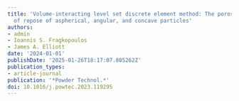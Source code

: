 ```yaml
---
title: 'Volume-interacting level set discrete element method: The porosity and angle
  of repose of aspherical, angular, and concave particles'
authors:
- admin
- Ioannis S. Fragkopoulos
- James A. Elliott
date: '2024-01-01'
publishDate: '2025-01-26T18:17:07.805262Z'
publication_types:
- article-journal
publication: '*Powder Technol.*'
doi: 10.1016/j.powtec.2023.119295
---
```

